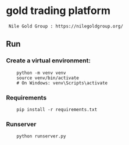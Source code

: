 # gold trading platform

     Nile Gold Group : https://nilegoldgroup.org/
 
## Run

### Create a virtual environment:

        python -m venv venv
        source venv/bin/activate
        # On Windows: venv\Scripts\activate

### Requirements

        pip install -r requirements.txt


### Runserver

        python runserver.py
                       
